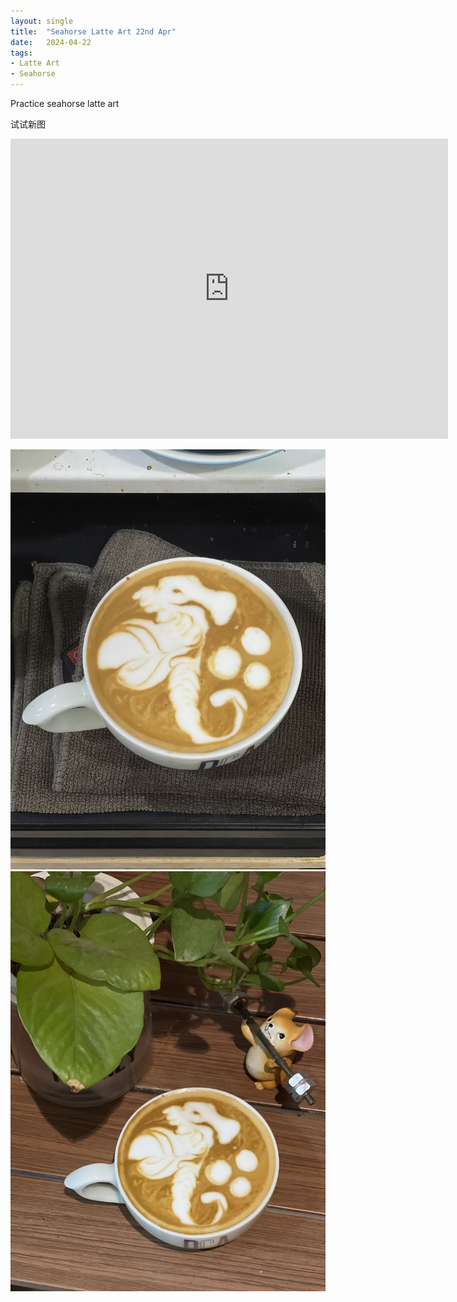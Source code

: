 ```yaml
---
layout: single
title:  "Seahorse Latte Art 22nd Apr"
date:   2024-04-22
tags:
- Latte Art
- Seahorse
---
```



Practice seahorse latte art

试试新图



<div class="embed-container">
  <iframe
      src="https://www.youtube.com/embed/g38zjwkVrdw"
      width="700"
      height="480"
      frameborder="0"
      allowfullscreen="true">
  </iframe>
</div>


![](/assets/img/2024/04/22/IMG_5846.jpg)
![](/assets/img/2024/04/22/IMG_5852.jpg)

